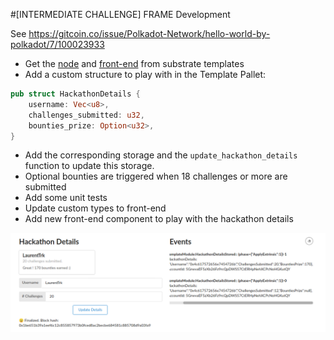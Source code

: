 #[INTERMEDIATE CHALLENGE] FRAME Development

See https://gitcoin.co/issue/Polkadot-Network/hello-world-by-polkadot/7/100023933

- Get the [node](https://github.com/substrate-developer-hub/substrate-node-template) and [front-end](https://github.com/substrate-developer-hub/substrate-front-end-template) from substrate templates
- Add a custom structure to play with in the Template Pallet:
```rust
pub struct HackathonDetails {
	username: Vec<u8>,
	challenges_submitted: u32,
	bounties_prize: Option<u32>,
}
```
- Add the corresponding storage and the `update_hackathon_details` function to update this storage.
- Optional bounties are triggered when 18 challenges or more are submitted
- Add some unit tests
- Update custom types to front-end
- Add new front-end component to play with the hackathon details

![](HackathonDetailsComponent.png)

